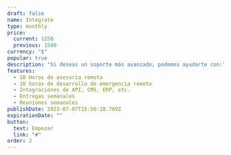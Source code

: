 ```yaml
---
draft: false
name: Integrate
type: monthly
price:
  current: 1250
  previous: 1500
currency: "$"
popular: true
description: "Si deseas un soporte más avanzado, podemos ayudarte con:"
features:
  - 10 Horas de asesoria remota
  - 10 horas de desarrollo de emergencia remoto
  - Integraciones de API, CMS, ERP, etc.
  - Entregas semanales
  - Reuniones semanales
publishDate: 2023-07-07T15:56:18.769Z
expirationDate: ""
button:
  text: Empezar
  link: "#"
order: 2
---
```

